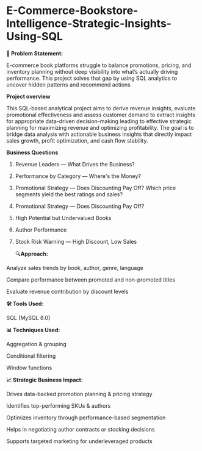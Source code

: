 # E-Commerce-Bookstore-Intelligence-Strategic-Insights-Using-SQL

**🧩 Problem Statement:**

E-commerce book platforms struggle to balance promotions, pricing, and inventory planning without deep visibility into what’s actually driving performance. This project solves that gap by using SQL analytics to uncover hidden patterns and recommend actions

**Project overview**

This SQL-based analytical project aims to derive revenue insights, evaluate promotional effectiveness and assess customer demand to extract insights for appropriate data-driven decision-making leading to effective strategic planning for maximizing revenue and optimizing profitability. The goal is to bridge data analysis with actionable business insights that directly impact sales growth, profit optimization, and cash flow stability.

**Business Questions**

1. Revenue Leaders — What Drives the Business?
2. Performance by Category — Where's the Money?
3. Promotional Strategy — Does Discounting Pay Off? Which price segments yield the best ratings and sales?
4. Promotional Strategy — Does Discounting Pay Off?
5. High Potential but Undervalued Books
6. Author Performance
7. Stock Risk Warning — High Discount, Low Sales

   🔍**Approach:**
   
Analyze sales trends by book, author, genre, language

Compare performance between promoted and non-promoted titles

Evaluate revenue contribution by discount levels

**🛠️ Tools Used:**

SQL (MySQL 8.0)

**📊 Techniques Used:**

Aggregation & grouping

Conditional filtering

Window functions

**📈 Strategic Business Impact:**

Drives data-backed promotion planning & pricing strategy

Identifies top-performing SKUs & authors

Optimizes inventory through performance-based segmentation

Helps in negotiating author contracts or stocking decisions

Supports targeted marketing for underleveraged products

